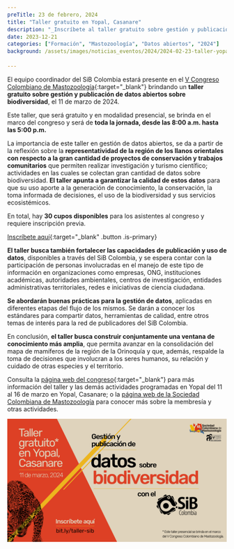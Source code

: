 ```yaml
---
preTitle: 23 de febrero, 2024
title: "Taller gratuito en Yopal, Casanare"
description: "_Inscríbete al taller gratuito sobre gestión y publicación de datos abiertos sobre biodiversidad en Yopal, Casanare; en el marco del V Congreso Colombiano de Mastozoología._"
date: 2023-12-21
categories: ["Formación", "Mastozoología", "Datos abiertos", "2024"]
background: /assets/images/noticias_eventos/2024/2024-02-23-taller-yopal.jpg

---
```


El equipo coordinador del SiB Colombia estará presente en el [V Congreso Colombiano de Mastozoología](https://academicovccmyopal.wixsite.com/my-site){:target="_blank"} brindando un **taller gratuito sobre gestión y publicación de datos abiertos sobre biodiversidad**, el 11 de marzo de 2024.

Este taller, que será gratuito y en modalidad presencial, se brinda en el marco del congreso y será de **toda la jornada, desde las 8:00 a.m. hasta las 5:00 p.m.**

La importancia de este taller en gestión de datos abiertos, se da a partir de la reflexión sobre la **representatividad de la región de los llanos orientales con respecto a la gran cantidad de proyectos de conservación y trabajos comunitarios** que permiten realizar investigación y turismo científico; actividades en las cuales se colectan gran cantidad de datos sobre biodiversidad. **El taller apunta a garantizar la calidad de estos datos** para que su uso aporte a la generación de conocimiento, la conservación, la toma informada de decisiones, el uso de la biodiversidad y sus servicios ecosistémicos.

En total, hay **30 cupos disponibles** para los asistentes al congreso y requiere inscripción previa.

[Inscríbete aquí](https://bit.ly/taller-sib){:target="_blank" .button .is-primary}

**El taller busca también fortalecer las capacidades de publicación y uso de datos**, disponibles a través del SiB Colombia, y se espera contar con la participación de personas involucradas en el manejo de este tipo de información en organizaciones como empresas, ONG, instituciones académicas, autoridades ambientales, centros de investigación, entidades administrativas territoriales, redes e iniciativas de ciencia ciudadana.

**Se abordarán buenas prácticas para la gestión de datos**, aplicadas en diferentes etapas del flujo de los mismos. Se darán a conocer los estándares para compartir datos, herramientas de calidad, entre otros temas de interés para la red de publicadores del SiB Colombia.

En conclusión, **el taller busca construir conjuntamente una ventana de conocimiento más amplia**, que permita avanzar en la consolidación del mapa de mamíferos de la región de la Orinoquía y que, además, respalde la toma de decisiones que involucran a los seres humanos, su relación y cuidado de otras especies y el territorio.

Consulta la [página web del congreso](https://academicovccmyopal.wixsite.com/my-site/about-3-2){:target="_blank"} para más información del taller y las demás actividades programadas en Yopal del 11 al 16 de marzo en Yopal, Casanare; o la [página web de la Sociedad Colombiana de Mastozoología](https://mamiferoscolombia.org/) para conocer más sobre la membresía y otras actividades.

![Taller gratuito sobre gestión y publicación de datos abiertos sobre biodiversidad con el SiB Colombia](/assets/images/noticias_eventos/2024/2024-02-23-taller-sib-v-congreso-mastozoologia-TWFB.png)
